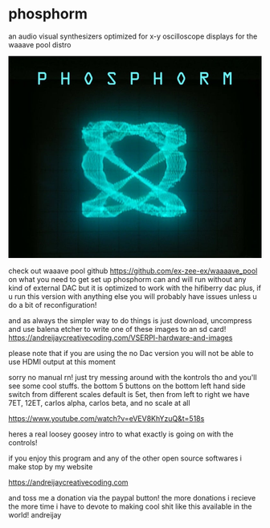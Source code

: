 # phosphorm
an audio visual synthesizers optimized for x-y oscilloscope displays
for the waaave pool distro

![Image description](https://github.com/ex-zee-ex/pictures/blob/master/phosphorm.jpg)



check out waaave pool github
https://github.com/ex-zee-ex/waaaave_pool
on what you need to get set up
phosphorm can and will run without any kind of external DAC
but it is optimized to work with the hifiberry dac plus, if u run this version with anything else you will probably have issues unless u do a bit of reconfiguration!

and as always the simpler way to do things is just download, uncompress and use balena etcher to write one of these images to an sd card!
https://andreijaycreativecoding.com/VSERPI-hardware-and-images


please note that if you are using the no Dac version you will not be able to use HDMI output at this moment

sorry no manual rn!  just try messing around with the kontrols tho and you'll see some cool stuffs.  the bottom 5 buttons on the bottom left hand side switch from different scales
default is 5et, then from left to right we have 7ET, 12ET, carlos alpha, carlos beta, and no scale at all

https://www.youtube.com/watch?v=eVEV8KhYzuQ&t=518s 

heres a real loosey goosey intro to what exactly is going on with the controls!

if you enjoy this program and any of the other open source softwares i make stop by my website

https://andreijaycreativecoding.com

and toss me a donation via the paypal button!  the more donations i recieve the more time i have to devote to making cool shit like this available in the world!
andreijay

